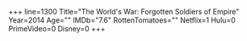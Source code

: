 +++
line=1300
Title="The World's War: Forgotten Soldiers of Empire"
Year=2014
Age=""
IMDb="7.6"
RottenTomatoes=""
Netflix=1
Hulu=0
PrimeVideo=0
Disney=0
+++

